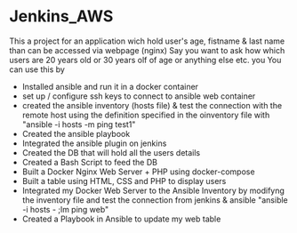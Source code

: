 # Jenkins_AWS

This a project for an application wich hold user's age, fistname & last name than can be accessed via  webpage (nginx)
Say you want to ask how which users are 20 years old or 30 years olf of age or anything else etc. you
You can use this by


*  Installed ansible and run it in a docker container
*  set up / configure ssh keys to connect to ansible web container
*  created the ansible inventory (hosts file) & test the connection with the remote host using the definition specified in the oinventory    file with "ansible -i hosts -m ping test1"
*  Created the ansible playbook
*  Integrated the ansible plugin on jenkins
*  Created the DB that will hold all the users details
*  Created a Bash Script to feed the DB
*  Built a Docker Nginx Web Server + PHP using docker-compose
*  Built a table using HTML, CSS and PHP to display users
*  Integrated my Docker Web Server to the Ansible Inventory by modifyng the inventory file and test the connection from jenkins & ansible    "ansible -i hosts - ;lm ping web"
*  Created a Playbook in Ansible to update my web table


